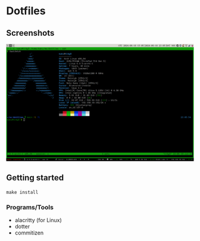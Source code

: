# Dotfiles

## Screenshots
![t14g5](screenshots/t14g5.png)

## Getting started
```shell
make install
```

### Programs/Tools
- alacritty (for Linux)
- dotter
- commitizen
